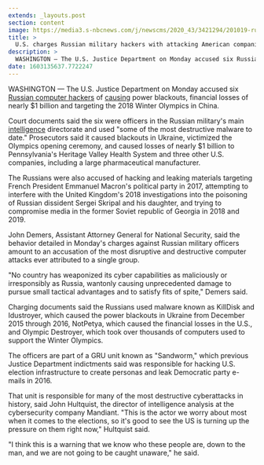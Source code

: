 ```yaml
--- 
extends: _layouts.post 
section: content 
image: https://media3.s-nbcnews.com/j/newscms/2020_43/3421294/201019-russian-hacking-poster-ew-143p_273da95c4478b5ec6c801884b5279c85.nbcnews-fp-1200-630.jpg 
title: > 
  U.S. charges Russian military hackers with attacking American companies, targeting foreign elections 
description: > 
  WASHINGTON — The U.S. Justice Department on Monday accused six Russian computer hackers of causing power blackouts, financial losses of nearly $1 billion and targeting the 2018 Winter Olympics in China.Court documents said the six were officers in the Russian military's main intelligence directorate and used "some of the most destructive malware to date."Prosecutors said it caused blackouts in Ukraine, victimized the Olympics opening ceremony, and caused losses of nearly $1 billion to Pennsylvania's Heritage Valley Health System and three other U.S. companies, including a large pharmaceutical manufacturer.John Demers, Assistant Attorney General for National Security, said the behavior detailed in Monday's charges against Russian military officers amount to an accusation of the most disruptive and destructive computer attacks ever attributed to a single group.That unit is responsible for many of the most destructive cyberattacks in history, said John Hultquist, the director of intelligence analysis at the cybersecurity company Mandiant. 
date: 1603135637.7722247 
--- 
```

<div><p class="endmarkEnabled">WASHINGTON &#8212; The U.S. Justice Department on Monday accused six <a href="https://www.nbcnews.com/tech/security/nsa-has-warning-russia-s-most-infamous-hackers-are-still-n1216541" target="_blank">Russian computer hackers</a> of <a href="https://www.nbcnews.com/business/consumer/you-ve-been-breached-hackers-stole-nearly-half-billion-personal-n966496" target="_blank">causing</a> power blackouts, financial losses of nearly $1 billion and targeting the 2018 Winter Olympics in China.</p><p class="endmarkEnabled">Court documents said the six were officers in the Russian military's main <a href="https://www.nbcnews.com/news/us-news/feds-charge-two-russian-hackers-malware-attack-u-s-bank-n1096426" target="_blank">intelligence</a> directorate and used "some of the most destructive malware to date." Prosecutors said it caused blackouts in Ukraine, victimized the Olympics opening ceremony, and caused losses of nearly $1 billion to Pennsylvania's Heritage Valley Health System and three other U.S. companies, including a large pharmaceutical manufacturer.</p><p></p><p id="taboolaReadMoreBelow"></p><p class="endmarkEnabled">The Russians were also accused of hacking and leaking materials targeting French President Emmanuel Macron's political party in 2017, attempting to interfere with the United Kingdom's 2018 investigations into the poisoning of Russian dissident Sergei Skripal and his daughter, and trying to compromise media in the former Soviet republic of Georgia in 2018 and 2019.</p><p class="endmarkEnabled">John Demers, Assistant Attorney General for National Security, said the behavior detailed in Monday's charges against Russian military officers amount to an accusation of the most disruptive and destructive computer attacks ever attributed to a single group.</p><p class="endmarkEnabled">"No country has weaponized its cyber capabilities as maliciously or irresponsibly as Russia, wantonly causing unprecedented damage to pursue small tactical advantages and to satisfy fits of spite," Demers said.</p><p class="endmarkEnabled">Charging documents said the Russians used malware known as KillDisk and Idustroyer, which caused the power blackouts in Ukraine from December 2015 through 2016, NotPetya, which caused the financial losses in the U.S., and Olympic Destroyer, which took over thousands of computers used to support the Winter Olympics.</p><p></p><p class="endmarkEnabled">The officers are part of a GRU unit known as "Sandworm," which previous Justice Department indictments said was responsible for hacking U.S. election infrastructure to create personas and leak Democratic party e-mails in 2016.</p><p class="endmarkEnabled">That unit is responsible for many of the most destructive cyberattacks in history, said John Hultquist, the director of intelligence analysis at the cybersecurity company Mandiant. "This is the actor we worry about most when it comes to the elections, so it's good to see the US is turning up the pressure on them right now," Hultquist said.</p><p class="endmarkEnabled">"I think this is a warning that we know who these people are, down to the man, and we are not going to be caught unaware," he said.</p></div>